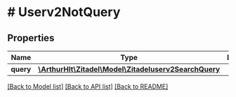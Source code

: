 # # Userv2NotQuery

## Properties

Name | Type | Description | Notes
------------ | ------------- | ------------- | -------------
**query** | [**\ArthurHlt\Zitadel\Model\Zitadeluserv2SearchQuery**](Zitadeluserv2SearchQuery.md) |  | [optional]

[[Back to Model list]](../../README.md#models) [[Back to API list]](../../README.md#endpoints) [[Back to README]](../../README.md)
